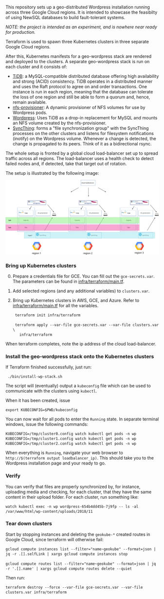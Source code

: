 This repository sets up a geo-distributed Wordpress installation running across
three Google Cloud regions. It is intended to showcase the feasibilty of using
NewSQL databases to build fault-tolerant systems.

*NOTE: the project is intended as an experiment, and is nowhere near ready for
production.*


Terraform is used to spawn three Kubernetes clusters in three separate Google
Cloud regions.

After this, Kubernetes manifests for a geo-wordpress stack are rendered and
deployed to the clusters. A separate geo-wordpress stack is run on each cluster
and it consists of:

- [TiDB](https://github.com/pingcap/tidb): a MySQL-compatible distributed database offering high availability and
  strong (ACID) consistency. TiDB operates in a distributed manner and uses the
  Raft protocol to agree on and order transactions. One instance is run in each
  region, meaning that the database can tolerate the loss of one region and
  still be able to form a quorum and, hence, remain available.
-
  [nfs-provisioner](https://github.com/kubernetes-incubator/external-storage/tree/master/nfs):
  A dynamic provisioner of NFS volumes for use by Wordpress pods.
- [Wordpress](https://hub.docker.com/_/wordpress/): Uses TiDB as a drop-in
  replacement for MySQL and mounts an NFS volume created by the nfs-provisioner.
- [SyncThing](https://syncthing.net/): forms a "file synchronization group" with
  the SyncThing processes on the other clusters and listens for filesystem
  notifications (inotify) on the Wordpress volume. Whenever a change is
  detected, the change is propagated to its peers. Think of it as a
  bidirectional rsync.

The whole setup is fronted by a global cloud load-balancer set up to spread
traffic across all regions. The load-balancer uses a health check to detect
failed nodes and, if detected, take that target out of rotation.

The setup is illustrated by the following image:

![architecture](/img/architecture.svg)



### Bring up Kubernetes clusters

0. Prepare a credentials file for GCE.
   You can fill out the `gce-secrets.var`.
   The parameters can be found in
   [infra/terraform/main.tf](infra/terraform/main.tf).

1. Add selected regions (and any additional variables) to `clusters.var`.

2. Bring up Kubernetes clusters in AWS, GCE, and Azure.
   Refer to [infra/terraform/main.tf](infra/terraform/main.tf) for all the
   variables.

        terraform init infra/terraform

        terraform apply --var-file gce-secrets.var --var-file clusters.var \
          infra/terraform

When terraform completes, note the ip address of the cloud load-balancer.



### Install the geo-wordpress stack onto the Kubernetes clusters
If Terraform finished successfully, just run:

     ./bin/install-wp-stack.sh

The script will (eventually) output a `kubeconfig` file which can be used to
communicate with the clusters using `kubectl`.

When it has been created, issue

    export KUBECONFIG=$PWD/kubeconfig

You can now wait for all pods to enter the `Running` state. In separate terminal
windows, issue the following commands:

	KUBECONFIG=/tmp/cluster0.config watch kubectl get pods -n wp
	KUBECONFIG=/tmp/cluster1.config watch kubectl get pods -n wp
	KUBECONFIG=/tmp/cluster2.config watch kubectl get pods -n wp


When everything is `Running`, navigate your web browser to
`http://$(terraform output loadbalancer_ip)`. This should take you to the
Wordpress installation page and your ready to go.


### Verify
You can verify that files are properly synchronized by, for instance, uploading
media and checking, for each cluster, that they have the same content in their
upload folder. For each cluster, run something like:

    watch kubectl exec -n wp wordpress-654b4dd45b-7j9fp -- ls -al /var/www/html/wp-content/uploads/2018/11


### Tear down clusters

Start by stopping instances and deleting the `geokube-*` created routes in
Google Cloud, since terraform will otherwise fail:

    gcloud compute instances list --filter="name~geokube" --format=json | jq -r .[].selfLink | xargs gcloud compute instances stop

    gcloud compute routes list --filter="name~geokube" --format=json | jq -r '.[].name' | xargs gcloud compute routes delete --quiet


Then run:

    terraform destroy --force --var-file gce-secrets.var --var-file clusters.var infra/terraform
